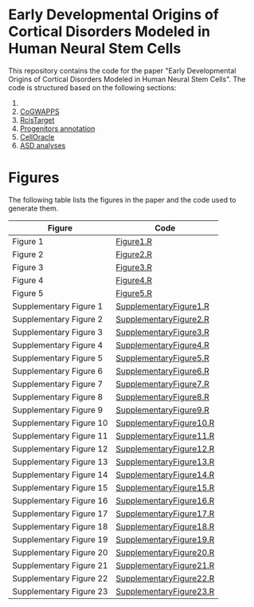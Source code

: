 # Early Developmental Origins of Cortical Disorders Modeled in Human Neural Stem Cells  

This repository contains the code for the paper "Early Developmental Origins of Cortical Disorders Modeled in Human Neural Stem Cells". The code is structured based on the following sections:

1. []()
2. [CoGWAPPS](#cogwapps)
3. [RcisTarget](#rcistarget)
4. [Progenitors annotation](#progenitors-annotation)
5. [CellOracle](#celloracle)
6. [ASD analyses](#asd-analyses)

# Figures

The following table lists the figures in the paper and the code used to generate them.

| Figure | Code |
| --- | --- |
| Figure 1 | [Figure1.R]() |
| Figure 2 | [Figure2.R]() |
| Figure 3 | [Figure3.R]() |
| Figure 4 | [Figure4.R]() |
| Figure 5 | [Figure5.R]() |
| Supplementary Figure 1 | [SupplementaryFigure1.R]() |
| Supplementary Figure 2 | [SupplementaryFigure2.R]() |
| Supplementary Figure 3 | [SupplementaryFigure3.R]() |
| Supplementary Figure 4 | [SupplementaryFigure4.R]() |
| Supplementary Figure 5 | [SupplementaryFigure5.R]() |
| Supplementary Figure 6 | [SupplementaryFigure6.R]() |
| Supplementary Figure 7 | [SupplementaryFigure7.R]() |
| Supplementary Figure 8 | [SupplementaryFigure8.R]() |
| Supplementary Figure 9 | [SupplementaryFigure9.R]() |
| Supplementary Figure 10 | [SupplementaryFigure10.R]() |
| Supplementary Figure 11 | [SupplementaryFigure11.R]() |
| Supplementary Figure 12 | [SupplementaryFigure12.R]() |
| Supplementary Figure 13 | [SupplementaryFigure13.R]() |
| Supplementary Figure 14 | [SupplementaryFigure14.R]() |
| Supplementary Figure 15 | [SupplementaryFigure15.R]() |
| Supplementary Figure 16 | [SupplementaryFigure16.R]() |
| Supplementary Figure 17 | [SupplementaryFigure17.R]() |
| Supplementary Figure 18 | [SupplementaryFigure18.R]() |
| Supplementary Figure 19 | [SupplementaryFigure19.R]() |
| Supplementary Figure 20 | [SupplementaryFigure20.R]() |
| Supplementary Figure 21 | [SupplementaryFigure21.R]() |
| Supplementary Figure 22 | [SupplementaryFigure22.R]() |
| Supplementary Figure 23 | [SupplementaryFigure23.R]() |

